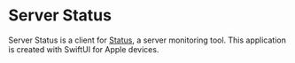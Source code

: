 # Server Status
Server Status is a client for [Status](https://github.com/dani3l0/Status), a server monitoring tool. This application is created with SwiftUI for Apple devices.

